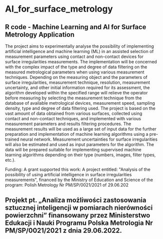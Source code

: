 # AI_for_surface_metrology
R code -  Machine Learning and AI for Surface Metrology Application
-------------------------------------------------------------------------------------------------------------------------------
The project aims to experimentally analyse the possibility of implementing artificial intelligence and machine learning (ML) in an assisted selection of measurement parameters using contact and non-contact devices for surface irregularities measurements. The implementation will be concerned with the complex impact of the type and degree of data filtering on the measured metrological parameters when using various measurement techniques. Depending on the measuring object and the parameters of surface irregularities, measurement technique, resolution, measurement uncertainty, and other initial information required for its assessment, the algorithm developed within the specified range will relieve the operator before measuring by selecting the measurement technique from the database of available metrological devices, measurement speed, sampling density, type and degree of data filtering used.
The project is based on the vast amount of data obtained from various surfaces, collected using contact and non-contact techniques, and implemented with various measurement parameters and results filtering procedures. The measurement results will be used as a large set of input data for the further preparation and implementation of machine learning algorithms using a pre-trained neural network. Measurement uncertainties for surface irregularities will also be estimated and used as input parameters for the algorithm. The data will be prepared suitable for implementing supervised machine learning algorithms depending on their type (numbers, images, filter types, etc.).

Funding: A grant supported this work: A project entitled: "Analysis of the possibility of using artificial intelligence in surface irregularities measurements", financed by the Ministry of Education and Science of the program: Polish Metrology Nr PM/SP/0021/2021 of 29.06.202

Projekt pt. „Analiza możliwości zastosowania sztucznej inteligencji w pomiarach nierówności powierzchni” finansowany przez Ministerstwo Edukacji i Nauki Programu Polska Metrologia Nr PM/SP/0021/2021 z dnia 29.06.2022.
-------------------------------------------------------------------------------------------------------------------------------
